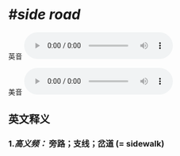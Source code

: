 # ***\#side road*** 
英音
<audio src="./media/side road-B.aac" controls="controls"></audio>

美音
<audio src="./media/side road.aac" controls="controls"></audio>



  

英文释义
---
### 1.*高义频：* **旁路；支线；岔道 (= sidewalk)**  


